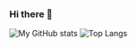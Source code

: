 ### Hi there 👋

![My GitHub stats](https://github-readme-stats.vercel.app/api?username=muhammedelsepa3y&hide=stars&count_private=true&show_icons=true)
![Top Langs](https://github-readme-stats.vercel.app/api/top-langs/?username=muhammedelsepa3y&layout=donut)


